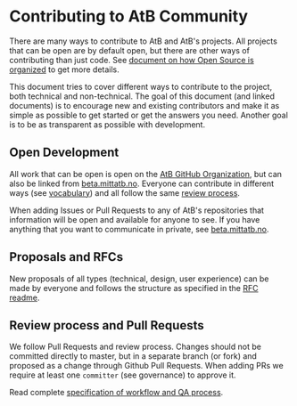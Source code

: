 # Contributing to AtB Community

There are many ways to contribute to AtB and AtB's projects. All projects that
can be open are by default open, but there are other ways of contributing than
just code. See [document on how Open Source is organized](./GOVERNANCE.md) to
get more details.

This document tries to cover different ways to contribute to the project, both
technical and non-technical. The goal of this document (and linked documents) is
to encourage new and existing contributors and make it as simple as possible to
get started or get the answers you need. Another goal is to be as transparent as
possible with development.

## Open Development

All work that can be open is open on the
[AtB GitHub Organization](https://github.com/AtB-AS), but can also be linked
from [beta.mittatb.no](https://beta.mittatb.no). Everyone can contribute in
different ways (see [vocabulary](./GOVERNANCE.md#vocabulary)) and all follow the
same [review process](#review-process-and-pull-requests).

When adding Issues or Pull Requests to any of AtB's repositories that
information will be open and available for anyone to see. If you have anything
that you want to communicate in private, see
[beta.mittatb.no](https://beta.mittatb.no).

## Proposals and RFCs

New proposals of all types (technical, design, user experience) can be made by
everyone and follows the structure as specified in the
[RFC readme](./rfc/README.md).

## Review process and Pull Requests

We follow Pull Requests and review process. Changes should not be committed
directly to master, but in a separate branch (or fork) and proposed as a change
through Github Pull Requests. When adding PRs we require at least one
`committer` (see governance) to approve it.

Read complete
[specification of workflow and QA process](./guides/workflow-and-qa-progress-apps.md).
